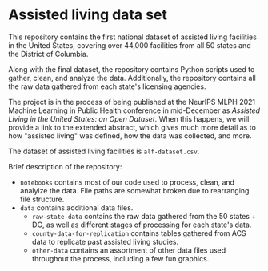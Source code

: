 # Assisted living data set

This repository contains the first national dataset of assisted living facilities in the United States, covering over 44,000 facilities from all 50 states and the District of Columbia.

Along with the final dataset, the repository contains Python scripts used to gather, clean, and analyze the data. Additionally, the repository contains all the raw data gathered from each state's licensing agencies.

The project is in the process of being published at the NeurIPS MLPH 2021 Machine Learning in Public Health conference in mid-December as *Assisted Living in the United States: an Open Dataset*. When this happens, we will provide a link to the extended abstract, which gives much more detail as to how "assisted living" was defined, how the data was collected, and more.

The dataset of assisted living facilities is `alf-dataset.csv`.

Brief description of the repository:
- `notebooks` contains most of our code used to process, clean, and analyize the data. File paths are somewhat broken due to rearranging file structure.
- `data` contains additional data files. 
  -  `raw-state-data` contains the raw data gathered from the 50 states + DC, as well as different stages of processing for each state's data.
  - `county-data-for-replication` contains tables gathered from ACS data to replicate past assisted living studies.
  - `other-data` contains an assortment of other data files used throughout the process, including a few fun graphics.
